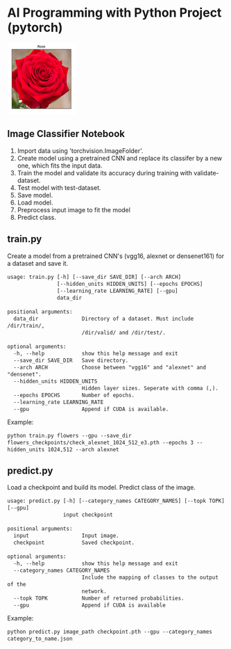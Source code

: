 # AI Programming with Python Project (pytorch)

![Rose Image](/assets/rose.PNG)

## Image Classifier Notebook
1. Import data using 'torchvision.ImageFolder'.
2. Create model using a pretrained CNN and replace its classifer by a new one, which fits the input data.
3. Train the model and validate its accuracy during training with validate-dataset.
4. Test model with test-dataset.
5. Save model.
6. Load model.
7. Preprocess input image to fit the model
8. Predict class.

## train.py
Create a model from a pretrained CNN's (vgg16, alexnet or densenet161) for a dataset and save it.

```
usage: train.py [-h] [--save_dir SAVE_DIR] [--arch ARCH]
                [--hidden_units HIDDEN_UNITS] [--epochs EPOCHS]
                [--learning_rate LEARNING_RATE] [--gpu]
                data_dir

positional arguments:
  data_dir              Directory of a dataset. Must include /dir/train/,
                        /dir/valid/ and /dir/test/.

optional arguments:
  -h, --help            show this help message and exit
  --save_dir SAVE_DIR   Save directory.
  --arch ARCH           Choose between "vgg16" and "alexnet" and "densenet".
  --hidden_units HIDDEN_UNITS
                        Hidden layer sizes. Seperate with comma (,).
  --epochs EPOCHS       Number of epochs.
  --learning_rate LEARNING_RATE
  --gpu                 Append if CUDA is available.
```

Example:

```
python train.py flowers --gpu --save_dir flowers_checkpoints/check_alexnet_1024_512_e3.pth --epochs 3 --hidden_units 1024,512 --arch alexnet
```

## predict.py
Load a checkpoint and build its model. Predict class of the image.

```
usage: predict.py [-h] [--category_names CATEGORY_NAMES] [--topk TOPK] [--gpu]
                  input checkpoint

positional arguments:
  input                 Input image.
  checkpoint            Saved checkpoint.

optional arguments:
  -h, --help            show this help message and exit
  --category_names CATEGORY_NAMES
                        Include the mapping of classes to the output of the
                        network.
  --topk TOPK           Number of returned probabilities.
  --gpu                 Append if CUDA is available
```

Example:

```
python predict.py image_path checkpoint.pth --gpu --category_names category_to_name.json 
```
